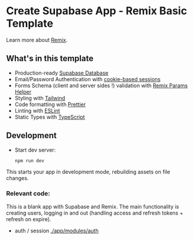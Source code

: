 # Create Supabase App - Remix Basic Template

Learn more about [Remix](https://remix.run/).


## What's in this template

- Production-ready [Supabase Database](https://supabase.com/)
- Email/Password Authentication with [cookie-based sessions](https://remix.run/docs/en/v1/api/remix#createcookiesessionstorage)
- Forms Schema (client and server sides !) validation with [Remix Params Helper](https://github.com/kiliman/remix-params-helper)
- Styling with [Tailwind](https://tailwindcss.com/)
- Code formatting with [Prettier](https://prettier.io)
- Linting with [ESLint](https://eslint.org)
- Static Types with [TypeScript](https://typescriptlang.org)


## Development

- Start dev server:

  ```sh
  npm run dev
  ```

This starts your app in development mode, rebuilding assets on file changes.


### Relevant code:

This is a blank app with Supabase and Remix. The main functionality is creating users, logging in and out (handling access and refresh tokens + refresh on expire).

- auth / session [./app/modules/auth](./app/modules/auth)

